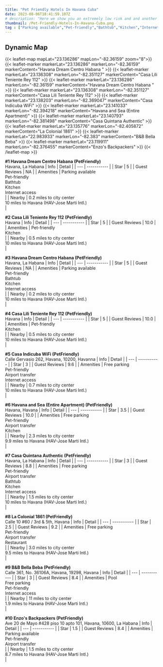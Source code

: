 ```yaml
---
title: "Pet Friendly Hotels In Havana Cuba"
date: 2023-08-06T18:41:59.107Z
# description: "Here we show you an extremely low risk and and another medium risk approach to earn passive income "
thumbnail: /Pet-Friendly-Hotels-In-Havana-Cuba.png
tag : ["Parking available","Pet-friendly","Bathtub","Kitchen","Internet access","Free parking","Airport transfer","Restaurant","Pool"]
---
```


## Dynamic Map
{{< leaflet-map  mapLat="23.136286" mapLon="-82.36159" zoom="8">}}
    {{< leaflet-marker markerLat="23.136286" markerLon="-82.36159" markerContent="Havana Dream Centro Habana " >}}
    {{< leaflet-marker markerLat="23.136308" markerLon="-82.351127" markerContent="Casa Lili Teniente Rey 112" >}}
    {{< leaflet-marker markerLat="23.136286" markerLon="-82.36159" markerContent="Havana Dream Centro Habana " >}}
    {{< leaflet-marker markerLat="23.136308" markerLon="-82.351127" markerContent="Casa Lili Teniente Rey 112" >}}
    {{< leaflet-marker markerLat="23.138203" markerLon="-82.369047" markerContent="Casa Indicuba WiFi" >}}
    {{< leaflet-marker markerLat="23.141033" markerLon="-82.394218" markerContent="Havana and Sea (Entire Apartment)" >}}
    {{< leaflet-marker markerLat="23.140793" markerLon="-82.381498" markerContent="Casa Quintana Authentic" >}}
    {{< leaflet-marker markerLat="23.135776" markerLon="-82.405872" markerContent="La Colonial 1861" >}}
    {{< leaflet-marker markerLat="22.983933" markerLon="-82.383" markerContent="B&B Bella Beba" >}}
    {{< leaflet-marker markerLat="23.119911" markerLon="-82.376455" markerContent="Enzo's Backpackers" >}}
{{< /leaflet-map >}}


**#1 Havana Dream Centro Habana  (PetFriendly)**<br>Havana, La Habana
| Info | Detail |
| --- | ----------- |
| Star | 5 |
| Guest Reviews | NA |
| Amenities | Parking available<br>Pet-friendly<br>Bathtub<br>Kitchen<br>Internet access<br> |
| Nearby | 0.2 miles to city center<br>10 miles to Havana (HAV-Jose Marti Intl.)<br> |

**#2 Casa Lili Teniente Rey 112 (PetFriendly)**<br>Havana
| Info | Detail |
| --- | ----------- |
| Star | 5 |
| Guest Reviews | 10.0 |
| Amenities | Pet-friendly<br>Kitchen<br> |
| Nearby | 0.5 miles to city center<br>10 miles to Havana (HAV-Jose Marti Intl.)<br> |

**#3 Havana Dream Centro Habana  (PetFriendly)**<br>Havana, La Habana
| Info | Detail |
| --- | ----------- |
| Star | 5 |
| Guest Reviews | NA |
| Amenities | Parking available<br>Pet-friendly<br>Bathtub<br>Kitchen<br>Internet access<br> |
| Nearby | 0.2 miles to city center<br>10 miles to Havana (HAV-Jose Marti Intl.)<br> |

**#4 Casa Lili Teniente Rey 112 (PetFriendly)**<br>Havana
| Info | Detail |
| --- | ----------- |
| Star | 5 |
| Guest Reviews | 10.0 |
| Amenities | Pet-friendly<br>Kitchen<br> |
| Nearby | 0.5 miles to city center<br>10 miles to Havana (HAV-Jose Marti Intl.)<br> |

**#5 Casa Indicuba WiFi (PetFriendly)**<br>Calle Gervasio 262, Havana, 10200, Havanna
| Info | Detail |
| --- | ----------- |
| Star | 3 |
| Guest Reviews | 9.6 |
| Amenities | Free parking<br>Pet-friendly<br>Airport transfer<br>Internet access<br> |
| Nearby | 0.7 miles to city center<br>10 miles to Havana (HAV-Jose Marti Intl.)<br> |

**#6 Havana and Sea (Entire Apartment) (PetFriendly)**<br>Havana, Havana
| Info | Detail |
| --- | ----------- |
| Star | 3.5 |
| Guest Reviews | 10.0 |
| Amenities | Free parking<br>Pet-friendly<br>Airport transfer<br>Kitchen<br> |
| Nearby | 2.3 miles to city center<br>9.9 miles to Havana (HAV-Jose Marti Intl.)<br> |

**#7 Casa Quintana Authentic (PetFriendly)**<br>Havana, La Habana
| Info | Detail |
| --- | ----------- |
| Star | 3 |
| Guest Reviews | 8.8 |
| Amenities | Free parking<br>Pet-friendly<br>Airport transfer<br>Bathtub<br>Kitchen<br>Internet access<br> |
| Nearby | 1.5 miles to city center<br>10 miles to Havana (HAV-Jose Marti Intl.)<br> |

**#8 La Colonial 1861 (PetFriendly)**<br>Calle 10 #60 / 3rd & 5th, Havana
| Info | Detail |
| --- | ----------- |
| Star | 2.5 |
| Guest Reviews | 9.2 |
| Amenities | Free parking<br>Pet-friendly<br>Airport transfer<br>Restaurant<br> |
| Nearby | 3.0 miles to city center<br>9.5 miles to Havana (HAV-Jose Marti Intl.)<br> |

**#9 B&B Bella Beba (PetFriendly)**<br>Calle 361, No. 36106A, Havana, 19298, Havana
| Info | Detail |
| --- | ----------- |
| Star | 3 |
| Guest Reviews | 8.4 |
| Amenities | Pool<br>Free parking<br>Pet-friendly<br>Internet access<br> |
| Nearby | 11 miles to city center<br>1.9 miles to Havana (HAV-Jose Marti Intl.)<br> |

**#10 Enzo's Backpackers (PetFriendly)**<br>Ave 20 de Mayo #428 piso 10 apto 101, Havana, 10600, La Habana
| Info | Detail |
| --- | ----------- |
| Star | 1.5 |
| Guest Reviews | 8.4 |
| Amenities | Parking available<br>Pet-friendly<br>Airport transfer<br> |
| Nearby | 1.5 miles to city center<br>8.7 miles to Havana (HAV-Jose Marti Intl.)<br> |

